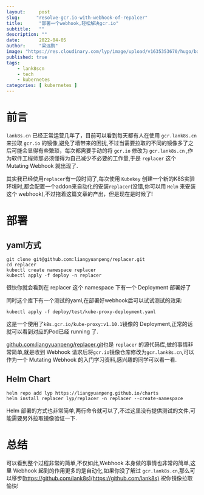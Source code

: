 ```yaml
---
layout:     post 
slug:      "resolve-gcr.io-with-webhook-of-repalcer"
title:      "部署一个webhook,轻松解决gcr.io"
subtitle:   ""
description: ""
date:       2022-04-05
author:     "梁远鹏"
image: "https://res.cloudinary.com/lyp/image/upload/v1635353670/hugo/banner/pexels-helena-lopes-2253275.jpg"
published: true
tags:
    - lank8scn 
    - tech
    - kubernetes
categories: [ kubernetes ]
---
```


# 前言  

`lank8s.cn` 已经正常运营几年了，目前可以看到每天都有人在使用 `gcr.lank8s.cn` 来拉取 `gcr.io` 的镜像,避免了墙带来的困扰,不过当需要拉取的不同的镜像多了之后可能会显得有些繁琐，每次都需要手动的将 `gcr.io` 修改为 `gcr.lank8s.cn` ,作为软件工程师那必须懂得为自己减少不必要的工作量,于是 `replacer` 这个 Mutating Webhook 就出现了.

其实我已经使用`replacer`有一段时间了,每次使用 `Kubekey` 创建一个新的K8S实验环境时,都会配置一个addon来自动化的安装`replacer`(没错,你可以用 `Helm` 来安装这个 webhook),不过拖着这篇文章的产出，但是现在是时候了!  

# 部署  

## yaml方式  

```shell
git clone git@github.com:liangyuanpeng/replacer.git
cd replacer
kubectl create namespace replacer
kubectl apply -f deploy -n replacer
```  

很快你就会看到在 replacer 这个 namespace 下有一个 Deployment 部署好了  

同时这个库下有一个测试的yaml,在部署好webhook后可以试试测试的效果:   

```shell
kubectl apply -f deploy/test/kube-proxy-deployment.yaml
```  

这是一个使用了`k8s.gcr.io/kube-proxy:v1.10.1`镜像的 Deployment,正常的话就可以看到对应的Pod已经  running 了.

[github.com:liangyuanpeng/replacer.git](github.com:liangyuanpeng/replacer.git)也是 `replacer` 的源代码库,做的事情非常简单,就是收到 Webhook 请求后将`gcr.io`镜像仓库修改为`gcr.lank8s.cn`,可以作为一个 Mutating Webhook 的入门学习资料,感兴趣的同学可以看一看.

## Helm Chart

```
helm repo add lyp https://liangyuanpeng.github.io/charts
helm install replacer lyp/replacer -n replacer --create-namespace
```  

Helm 部署的方式也非常简单,两行命令就可以了,不过这里没有提供测试的文件,可能需要另外拉取镜像验证一下.  

# 总结  

可以看到整个过程非常的简单,不仅如此,Webhook 本身做的事情也非常的简单,这里 Webhook 起到的作用更多的是自动化,如果你没了解过 `gcr.lank8s.cn`,那么可以移步[https://github.com/lank8s](https://github.com/lank8s) 祝你镜像拉取愉快!